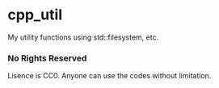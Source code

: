 # cpp_util
My utility functions using std::filesystem, etc.

### No Rights Reserved
Lisence is CC0. Anyone can use the codes without limitation.
